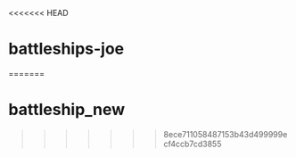 <<<<<<< HEAD
# battleships-joe
=======
# battleship_new
>>>>>>> 8ece711058487153b43d499999ecf4ccb7cd3855
